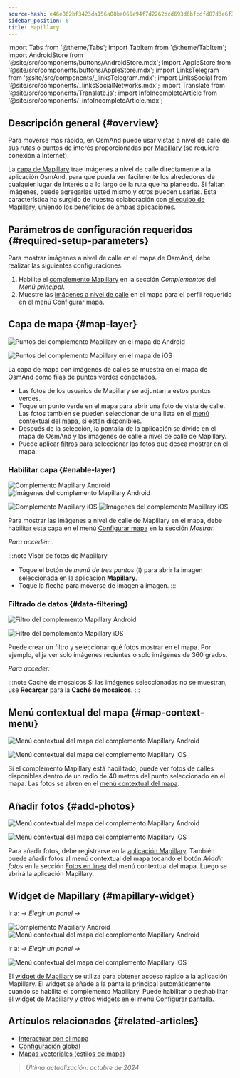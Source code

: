 ```yaml
---
source-hash: e46e862bf3423da156a08ba066e94f7d2262dcd693d6bfcdfd87d3e6f3328253
sidebar_position: 6
title: Mapillary
---
```

import Tabs from '@theme/Tabs';
import TabItem from '@theme/TabItem';
import AndroidStore from '@site/src/components/buttons/AndroidStore.mdx';
import AppleStore from '@site/src/components/buttons/AppleStore.mdx';
import LinksTelegram from '@site/src/components/_linksTelegram.mdx';
import LinksSocial from '@site/src/components/_linksSocialNetworks.mdx';
import Translate from '@site/src/components/Translate.js';
import InfoIncompleteArticle from '@site/src/components/_infoIncompleteArticle.mdx';

## Descripción general {#overview}

Para moverse más rápido, en OsmAnd puede usar vistas a nivel de calle de sus rutas o puntos de interés proporcionadas por [Mapillary](https://www.mapillary.com/) (se requiere conexión a Internet).

La [capa de Mapillary](https://www.mapillary.com/) trae imágenes a nivel de calle directamente a la aplicación OsmAnd, para que pueda ver fácilmente los alrededores de cualquier lugar de interés o a lo largo de la ruta que ha planeado. Si faltan imágenes, puede agregarlas usted mismo y otros pueden usarlas. Esta característica ha surgido de nuestra colaboración con [el equipo de Mapillary](https://www.mapillary.com/about), uniendo los beneficios de ambas aplicaciones.

## Parámetros de configuración requeridos {#required-setup-parameters}

Para mostrar imágenes a nivel de calle en el mapa de OsmAnd, debe realizar las siguientes configuraciones:

1. Habilite el [complemento Mapillary](../plugins/#enable--disable) en la sección *Complementos* del *Menú principal*.
2. Muestre las [imágenes a nivel de calle](#enable-layer) en el mapa para el perfil requerido en el menú Configurar mapa.

## Capa de mapa {#map-layer}

<Tabs groupId="operating-systems" queryString="current-os">

<TabItem value="android" label="Android">

![Puntos del complemento Mapillary en el mapa de Android](@site/static/img/plugins/mapillary/mapillary_plugin_points_android.png)

</TabItem>

<TabItem value="ios" label="iOS">

![Puntos del complemento Mapillary en el mapa de iOS](@site/static/img/plugins/mapillary/mapillary_plugin_points_ios.png)

</TabItem>

</Tabs>

La capa de mapa con imágenes de calles se muestra en el mapa de OsmAnd como filas de puntos verdes conectados.

- Las fotos de los usuarios de Mapillary se adjuntan a estos puntos verdes.
- Toque un punto verde en el mapa para abrir una foto de vista de calle. Las fotos también se pueden seleccionar de una lista en el [menú contextual del mapa](#map-context-menu), si están disponibles.
- Después de la selección, la pantalla de la aplicación se divide en el mapa de OsmAnd y las imágenes de calle a nivel de calle de Mapillary.
- Puede aplicar [filtros](#data-filtering) para seleccionar las fotos que desea mostrar en el mapa.

### Habilitar capa {#enable-layer}

<Tabs groupId="operating-systems" queryString="current-os">

<TabItem value="android" label="Android">

![Complemento Mapillary Android](@site/static/img/plugins/mapillary/mapilary_enable_layer_1_andr.png) ![Imágenes del complemento Mapillary Android](@site/static/img/plugins/mapillary/mapilary_enable_layer_2_andr.png)

</TabItem>

<TabItem value="ios" label="iOS">

![Complemento Mapillary iOS](@site/static/img/plugins/mapillary/Mapilary_street_level_imagery_ios.png) ![Imágenes del complemento Mapillary iOS](@site/static/img/plugins/mapillary/mapillary_plugin_images_ios.png)

</TabItem>

</Tabs>

Para mostrar las imágenes a nivel de calle de Mapillary en el mapa, debe habilitar esta capa en el menú [Configurar mapa](../map/configure-map-menu.md) en la sección *Mostrar*.

*Para acceder: <Translate ids="shared_string_menu,configure_map,street_level_imagery"/>*.

:::note Visor de fotos de Mapillary

- Toque el botón de *menú de tres puntos* (&#8285;) para abrir la imagen seleccionada en la aplicación [**Mapillary**](https://www.mapillary.com/mobile-apps).
- Toque la flecha para moverse de imagen a imagen.
:::

### Filtrado de datos {#data-filtering}

<Tabs groupId="operating-systems" queryString="current-os">

<TabItem value="android" label="Android">

![Filtro del complemento Mapillary Android](@site/static/img/plugins/mapillary/mapillary_config_map_filter_andr.png)

</TabItem>

<TabItem value="ios" label="iOS">

![Filtro del complemento Mapillary iOS](@site/static/img/plugins/mapillary/mapillary_plugin_filter_ios.png)

</TabItem>

</Tabs>

Puede crear un filtro y seleccionar qué fotos mostrar en el mapa. Por ejemplo, elija ver solo imágenes recientes o solo imágenes de 360 grados.

*Para acceder: <Translate ids="shared_string_menu,configure_map,street_level_imagery"/>*

:::note Caché de mosaicos
Si las imágenes seleccionadas no se muestran, use **Recargar** para la **Caché de mosaicos**.
:::

## Menú contextual del mapa {#map-context-menu}

<Tabs groupId="operating-systems" queryString="current-os">

<TabItem value="android" label="Android">

![Menú contextual del mapa del complemento Mapillary Android](@site/static/img/plugins/mapillary/mapillary_plugin_context_menu_android.png)

</TabItem>

<TabItem value="ios" label="iOS">

![Menú contextual del mapa del complemento Mapillary iOS](@site/static/img/plugins/mapillary/mapillary_plugin_context_menu_ios.png)

</TabItem>

</Tabs>

Si el complemento Mapillary está habilitado, puede ver fotos de calles disponibles dentro de un radio de 40 metros del punto seleccionado en el mapa. Las fotos se abren en el [menú contextual del mapa](../map/map-context-menu.md#online-photos).

## Añadir fotos {#add-photos}

<Tabs groupId="operating-systems" queryString="current-os">

<TabItem value="android" label="Android">

![Menú contextual del mapa del complemento Mapillary Android](@site/static/img/plugins/mapillary/mapillary_add_photos_andr.png)

</TabItem>

<TabItem value="ios" label="iOS">

![Menú contextual del mapa del complemento Mapillary iOS](@site/static/img/plugins/mapillary/mapillary_add_photos_ios.png)

</TabItem>

</Tabs>

Para añadir fotos, debe registrarse en la [aplicación Mapillary](https://www.mapillary.com/mobile-apps). También puede añadir fotos al menú contextual del mapa tocando el botón *Añadir fotos* en la sección [Fotos en línea](../map/map-context-menu.md#online-photos) del menú contextual del mapa. Luego se abrirá la aplicación Mapillary.

## Widget de Mapillary {#mapillary-widget}

<Tabs groupId="operating-systems" queryString="current-os">

<TabItem value="android" label="Android">

Ir a: *<Translate android="true" ids="shared_string_menu,map_widget_config,shared_string_widgets"/> → Elegir un panel → <Translate android="true" ids="mapillary"/>*

![Complemento Mapillary Android](@site/static/img/plugins/mapillary/mapillary_widget_1_andr.png) ![Menú contextual del mapa del complemento Mapillary Android](@site/static/img/plugins/mapillary/mapillary_widget_2_andr.png)

</TabItem>

<TabItem value="ios" label="iOS">

Ir a: *<Translate ios="true" ids="shared_string_menu,layer_map_appearance,shared_string_widgets"/> → Elegir un panel → <Translate ios="true" ids="mapillary"/>*

![Menú contextual del mapa del complemento Mapillary iOS](@site/static/img/plugins/mapillary/mapillary_app_activation_ios.png)

</TabItem>

</Tabs>

El [widget de Mapillary](../widgets/info-widgets.md#mapillary-widget) se utiliza para obtener acceso rápido a la aplicación Mapillary. El widget se añade a la pantalla principal automáticamente cuando se habilita el complemento Mapillary. Puede habilitar o deshabilitar el widget de Mapillary y otros widgets en el menú [Configurar pantalla](../widgets/configure-screen.md).

## Artículos relacionados {#related-articles}

- [Interactuar con el mapa](../../user/map/interact-with-map.md)
- [Configuración global](../../user/personal/global-settings.md)
- [Mapas vectoriales (estilos de mapa)](../../user/map/vector-maps.md)

> *Última actualización: octubre de 2024*